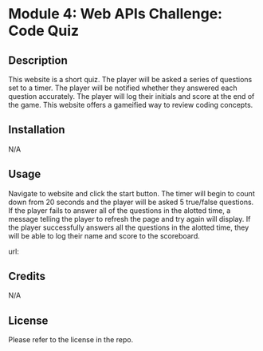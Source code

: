 # Module 4: Web APIs Challenge: Code Quiz

## Description

This website is a short quiz. The player will be asked a series of questions set to a timer. The player will be notified whether they answered each question accurately. The player will log their initials and score at the end of the game. This website offers a gameified way to review coding concepts.

## Installation

N/A

## Usage

Navigate to website and click the start button. The timer will begin to count down from 20 seconds and the player will be asked 5 true/false questions. If the player fails to answer all of the questions in the alotted time, a message telling the player to refresh the page and try again will display. If the player successfully answers all the questions in the alotted time, they will be able to log their name and score to the scoreboard.

url:



## Credits

N/A

## License

Please refer to the license in the repo.